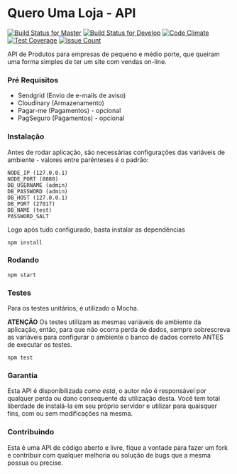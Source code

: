 # Quero Uma Loja - API

[![Build Status for Master](https://travis-ci.org/mrprompt/queroumaloja-api-server.svg?branch=master)](https://travis-ci.org/mrprompt/queroumaloja-api-server)
[![Build Status for Develop](https://travis-ci.org/mrprompt/queroumaloja-api-server.svg?branch=develop)](https://travis-ci.org/mrprompt/queroumaloja-api-server)
[![Code Climate](https://codeclimate.com/github/mrprompt/queroumaloja-api-server/badges/gpa.svg)](https://codeclimate.com/github/mrprompt/queroumaloja-api-server)
[![Test Coverage](https://codeclimate.com/github/mrprompt/queroumaloja-api-server/badges/coverage.svg)](https://codeclimate.com/github/mrprompt/queroumaloja-api-server/coverage)
[![Issue Count](https://codeclimate.com/github/mrprompt/queroumaloja-api-server/badges/issue_count.svg)](https://codeclimate.com/github/mrprompt/queroumaloja-api-server)

API de Produtos para empresas de pequeno e médio porte, que queiram uma forma simples de ter um site com vendas on-line.

### Pré Requisitos

- Sendgrid (Envio de e-mails de aviso)
- Cloudinary (Armazenamento)
- Pagar-me (Pagamentos) - opcional
- PagSeguro (Pagamentos) - opcional

### Instalação

Antes de rodar aplicação, são necessárias configurações das variáveis de ambiente - valores entre parênteses é o padrão:

```
NODE_IP (127.0.0.1)
NODE_PORT (8080)
DB_USERNAME (admin)
DB_PASSWORD (admin)
DB_HOST (127.0.0.1)
DB_PORT (27017)
DB_NAME (test)
PASSWORD_SALT
``` 

Logo após tudo configurado, basta instalar as dependências

```
npm install
```


### Rodando

```
npm start
```


### Testes

Para os testes unitários, é utilizado o Mocha.

**ATENÇÃO**
Os testes utilizam as mesmas variáveis de ambiente da aplicação, então, para que não ocorra perda de dados, sempre
sobrescreva as variáveis para configurar o ambiente o banco de dados correto ANTES de executar os testes.

```
npm test
```


### Garantia
Esta API é disponibilizada *como está*, o autor não é responsável por qualquer perda ou dano consequente da utilização 
desta. Você tem total liberdade de instalá-la em seu próprio servidor e utilizar para quaisquer fins, com ou sem 
modificações na mesma.

### Contribuindo
Esta é uma API de código aberto e livre, fique a vontade para fazer um fork e contribuir com qualquer melhoria ou solução
de bugs que a mesma possua ou precise.

